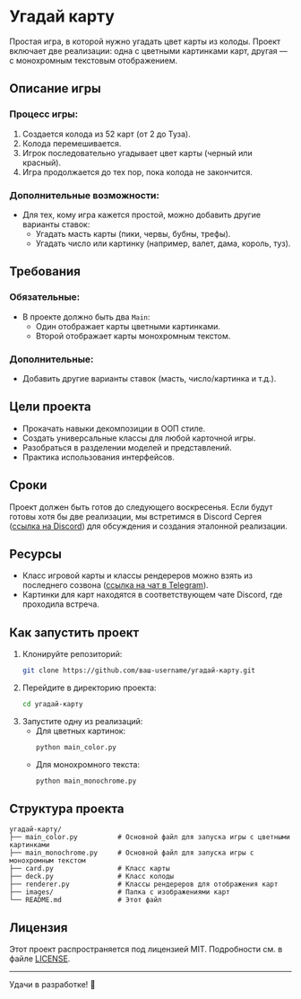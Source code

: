 # Угадай карту

Простая игра, в которой нужно угадать цвет карты из колоды. Проект включает две реализации: одна с цветными картинками карт, другая — с монохромным текстовым отображением.

## Описание игры

### Процесс игры:
1. Создается колода из 52 карт (от 2 до Туза).
2. Колода перемешивается.
3. Игрок последовательно угадывает цвет карты (черный или красный).
4. Игра продолжается до тех пор, пока колода не закончится.

### Дополнительные возможности:
- Для тех, кому игра кажется простой, можно добавить другие варианты ставок:
    - Угадать масть карты (пики, червы, бубны, трефы).
    - Угадать число или картинку (например, валет, дама, король, туз).

## Требования

### Обязательные:
- В проекте должно быть два `Main`:
    - Один отображает карты цветными картинками.
    - Второй отображает карты монохромным текстом.

### Дополнительные:
- Добавить другие варианты ставок (масть, число/картинка и т.д.).

## Цели проекта

- Прокачать навыки декомпозиции в ООП стиле.
- Создать универсальные классы для любой карточной игры.
- Разобраться в разделении моделей и представлений.
- Практика использования интерфейсов.

## Сроки

Проект должен быть готов до следующего воскресенья. Если будут готовы хотя бы две реализации, мы встретимся в Discord Сергея ([ссылка на Discord](https://discord.gg/GYupeYzp)) для обсуждения и создания эталонной реализации.

## Ресурсы

- Класс игровой карты и классы рендереров можно взять из последнего созвона ([ссылка на чат в Telegram](https://t.me/zhukovsd_it_chat/53243/192975)).
- Картинки для карт находятся в соответствующем чате Discord, где проходила встреча.

## Как запустить проект

1. Клонируйте репозиторий:
   ```bash
   git clone https://github.com/ваш-username/угадай-карту.git
   ```
2. Перейдите в директорию проекта:
   ```bash
   cd угадай-карту
   ```
3. Запустите одну из реализаций:
    - Для цветных картинок:
      ```bash
      python main_color.py
      ```
    - Для монохромного текста:
      ```bash
      python main_monochrome.py
      ```

## Структура проекта

```
угадай-карту/
├── main_color.py          # Основной файл для запуска игры с цветными картинками
├── main_monochrome.py     # Основной файл для запуска игры с монохромным текстом
├── card.py                # Класс карты
├── deck.py                # Класс колоды
├── renderer.py            # Классы рендереров для отображения карт
├── images/                # Папка с изображениями карт
└── README.md              # Этот файл
```

## Лицензия

Этот проект распространяется под лицензией MIT. Подробности см. в файле [LICENSE](https://opensource.org/license/mit).

---

Удачи в разработке! 🚀